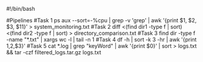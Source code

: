 #!/bin/bash

#Pipelines
#Task 1
ps aux --sort=-%cpu | grep -v 'grep' | awk '{print $1, $2, $3, $11}' > system_monitoring.txt
#Task 2
diff <(find dir1 -type f | sort) <(find dir2 -type f | sort) > directory_comparison.txt
#Task 3
find dir -type f -name "*.txt" | xargs wc -l | tail -n 1
#Task 4
df -h | sort -k 3 -hr | awk '{print $1,$2,$3}'
#Task 5
cat *.log | grep "keyWord" | awk '{print $0}' | sort > logs.txt && tar -czf filtered_logs.tar.gz logs.txt
